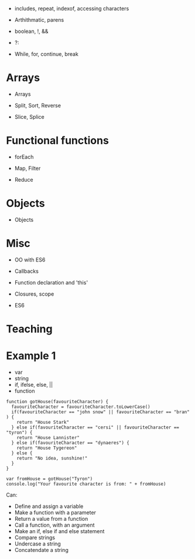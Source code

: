 * includes, repeat, indexof, accessing characters

* Arthithmatic, parens

* boolean, !, &&

* ?:


* While, for, continue, break

Arrays
======

* Arrays

* Split, Sort, Reverse

* Slice, Splice

Functional functions
====================

* forEach

* Map, Filter

* Reduce

Objects
=======

* Objects

Misc 
====

* OO with ES6

* Callbacks

* Function declaration and 'this'

* Closures, scope

* ES6

Teaching
========

Example 1
=========

* var
* string
* if, ifelse, else, ||
* function

```
function gotHouse(favouriteCharacter) {
  favouriteCharacter = favouriteCharacter.toLowerCase()
  if(favouriteCharacter == "john snow" || favouriteCharacter == "bran" ) {
    return "House Stark"
  } else if(favouriteCharacter == "cersi" || favouriteCharacter == "tyron") {
    return "House Lannister"
  } else if(favouriteCharacter == "dynaeres") {
    return "House Tygereon"
  } else {
    return "No idea, sunshine!"
  }
}

var fromHouse = gotHouse("Tyron")
console.log("Your favourite character is from: " + fromHouse)
```

Can:

* Define and assign a variable
* Make a function with a parameter
* Return a value from a function
* Call a function, with an argument
* Make an if, else if and else statement
* Compare strings
* Undercase a string
* Concatendate a string


